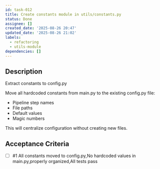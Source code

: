 ```yaml
---
id: task-012
title: Create constants module in utils/constants.py
status: Done
assignee: []
created_date: '2025-08-26 20:47'
updated_date: '2025-08-26 21:02'
labels:
  - refactoring
  - utils-module
dependencies: []
---
```


## Description

Extract constants to config.py

Move all hardcoded constants from main.py to the existing config.py file:
- Pipeline step names
- File paths
- Default values
- Magic numbers

This will centralize configuration without creating new files.

## Acceptance Criteria
<!-- AC:BEGIN -->
- [ ] #1 All constants moved to config.py,No hardcoded values in main.py,properly organized,All tests pass
<!-- AC:END -->
